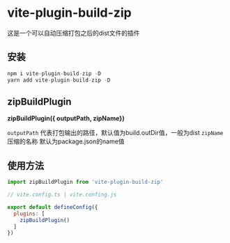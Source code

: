 # vite-plugin-build-zip

这是一个可以自动压缩打包之后的dist文件的插件

## 安装
```js
npm i vite-plugin-build-zip -D
yarn add vite-plugin-build-zip -D
```

## zipBuildPlugin

**zipBuildPlugin({ outputPath, zipName})**

`outputPath` 代表打包输出的路径，默认值为build.outDir值，一般为dist
`zipName` 压缩的名称 默认为package.json的name值

## 使用方法

```js
import zipBuildPlugin from 'vite-plugin-build-zip'

// vite.config.ts | vite.confing.js

export default defineConfig({
  plugins: [
    zipBuildPlugin()
  ]
})

```
